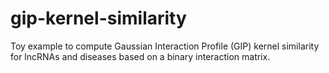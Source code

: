 # gip-kernel-similarity
Toy example to compute Gaussian Interaction Profile (GIP) kernel similarity for lncRNAs and diseases based on a binary interaction matrix.
